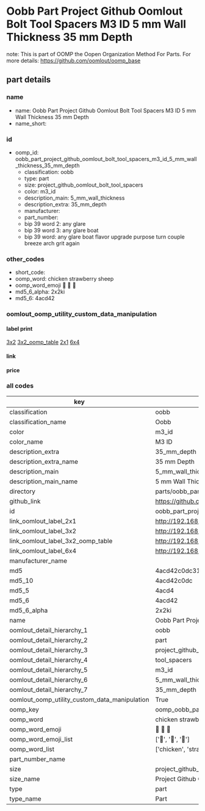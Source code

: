 # Oobb Part Project Github Oomlout Bolt Tool Spacers M3 ID 5 mm Wall Thickness 35 mm Depth  

note: This is part of OOMP the Oopen Organization Method For Parts. For more details: https://github.com/oomlout/oomp_base

##  part details
  







### name
* name: Oobb Part Project Github Oomlout Bolt Tool Spacers M3 ID 5 mm Wall Thickness 35 mm Depth
* name_short: 
### id
* oomp_id: oobb_part_project_github_oomlout_bolt_tool_spacers_m3_id_5_mm_wall_thickness_35_mm_depth
  * classification: oobb
  * type: part
  * size: project_github_oomlout_bolt_tool_spacers
  * color: m3_id
  * description_main: 5_mm_wall_thickness
  * description_extra: 35_mm_depth
  * manufacturer: 
  * part_number: 
  * bip 39 word 2: any glare
  * bip 39 word 3: any glare boat
  * bip 39 word: any glare boat flavor upgrade purpose turn couple breeze arch grit again

### other_codes
* short_code: 
* oomp_word: chicken strawberry sheep
* oomp_word_emoji :chicken: :strawberry: :sheep:
* md5_6_alpha: 2x2ki
* md5_6: 4acd42






### oomlout_oomp_utility_custom_data_manipulation
#### label print
[3x2](http://192.168.1.245:1112/?label=oomp%202x2ki)
[3x2_oomp_table](http://192.168.1.108:1112/?label=oomp%202x2ki)
[2x1](http://192.168.1.242:1112/?label=oomp%202x2ki)
[6x4](http://192.168.1.55:1112/?label=oomp%202x2ki)    

#### link

                              

#### price







### all codes 
| key | value |  
| --- | --- |  
| classification | oobb |  
| classification_name | Oobb |  
| color | m3_id |  
| color_name | M3 ID |  
| description_extra | 35_mm_depth |  
| description_extra_name | 35 mm Depth |  
| description_main | 5_mm_wall_thickness |  
| description_main_name | 5 mm Wall Thickness |  
| directory | parts/oobb_part_project_github_oomlout_bolt_tool_spacers_m3_id_5_mm_wall_thickness_35_mm_depth |  
| github_link | https://github.com/oomlout/oomlout_oomp_part_src/tree/main/parts/oobb_part_project_github_oomlout_bolt_tool_spacers_m3_id_5_mm_wall_thickness_35_mm_depth |  
| id | oobb_part_project_github_oomlout_bolt_tool_spacers_m3_id_5_mm_wall_thickness_35_mm_depth |  
| link_oomlout_label_2x1 | http://192.168.1.242:1112/?label=oomp%202x2ki |  
| link_oomlout_label_3x2 | http://192.168.1.245:1112/?label=oomp%202x2ki |  
| link_oomlout_label_3x2_oomp_table | http://192.168.1.108:1112/?label=oomp%202x2ki |  
| link_oomlout_label_6x4 | http://192.168.1.55:1112/?label=oomp%202x2ki |  
| manufacturer_name |  |  
| md5 | 4acd42c0dc313d5ab9f7558a3198b051 |  
| md5_10 | 4acd42c0dc |  
| md5_5 | 4acd4 |  
| md5_6 | 4acd42 |  
| md5_6_alpha | 2x2ki |  
| name | Oobb Part Project Github Oomlout Bolt Tool Spacers M3 ID 5 mm Wall Thickness 35 mm Depth |  
| oomlout_detail_hierarchy_1 | oobb |  
| oomlout_detail_hierarchy_2 | part |  
| oomlout_detail_hierarchy_3 | project_github_bolt |  
| oomlout_detail_hierarchy_4 | tool_spacers |  
| oomlout_detail_hierarchy_5 | m3_id |  
| oomlout_detail_hierarchy_6 | 5_mm_wall_thickness |  
| oomlout_detail_hierarchy_7 | 35_mm_depth |  
| oomlout_oomp_utility_custom_data_manipulation | True |  
| oomp_key | oomp_oobb_part_project_github_oomlout_bolt_tool_spacers_m3_id_5_mm_wall_thickness_35_mm_depth |  
| oomp_word | chicken strawberry sheep |  
| oomp_word_emoji | :chicken: :strawberry: :sheep: |  
| oomp_word_emoji_list | [':chicken:', ':strawberry:', ':sheep:'] |  
| oomp_word_list | ['chicken', 'strawberry', 'sheep'] |  
| part_number_name |  |  
| size | project_github_oomlout_bolt_tool_spacers |  
| size_name | Project Github Oomlout Bolt Tool Spacers |  
| type | part |  
| type_name | Part |  

